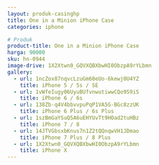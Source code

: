 ```yaml
---
layout: produk-casinghp
title: One in a Minion iPhone Case
categories: iphone

# Produk
product-title: One in a Minion iPhone Case
harga: 90000
sku: hn-0944
image-drive: 1X2Xtwn0_GQVXQBXbwHI0ObzpA9rYLbmn
gallery:
  - url: 1ncZox87nqvcLzuGm60eUo-6kewj0U4YZ
    title: iPhone 5 / 5s / SE
  - url: 1vWfeIugy06UyuBUfvnwutiwwCQo9S9iS
    title: iPhone 6 / 6s
  - url: 138Zb-q4V4bbvvpuPqP1VA5G-BGc8zzUK
    title: iPhone 6 Plus / 6s Plus
  - url: 1szBmGaYSuQ5A6uEHYUvTt9HOad2tuHBz
    title: iPhone 7 / 8
  - url: 14JTVGbsxbKnus7n1Z2tQQnqwVH1JDmao
    title: iPhone 7 Plus / 8 Plus
  - url: 1X2Xtwn0_GQVXQBXbwHI0ObzpA9rYLbmn
    title: iPhone X
---
```

